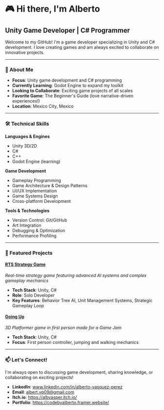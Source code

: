 # 🎮 Hi there, I'm Alberto

## Unity Game Developer | C# Programmer

Welcome to my GitHub! I'm a game developer specializing in Unity and C# development. I love creating games and am always excited to collaborate on innovative projects.

---

### 🚀 About Me

- **Focus**: Unity game development and C# programming
- **Currently Learning**: Godot Engine to expand my toolkit
- **Looking to Collaborate**: Exciting game projects of all scales
- **Favorite Game**: The Beginner's Guide (love narrative-driven experiences!)
- **Location**: Mexico City, Mexico

---

### 🛠️ Technical Skills

**Languages & Engines**
- Unity 3D/2D
- C#
- C++
- Godot Engine (learning)

**Game Development**
- Gameplay Programming
- Game Architecture & Design Patterns
- UI/UX Implementation
- Game Systems Design
- Cross-platform Development

**Tools & Technologies**
- Version Control: Git/GitHub
- Art Integration
- Debugging & Optimization
- Performance Profiling

---

### 🎯 Featured Projects

#### [RTS Strategy Game](https://github.com/Albvasper/Thesis_project)
*Real-time strategy game featuring advanced AI systems and complex gameplay mechanics*
- **Tech Stack**: Unity, C#
- **Role**: Solo Developer
- **Key Features**: Behavior Tree AI, Unit Management Systems, Strategic Gameplay Loop

####  [Going Up](https://github.com/Albvasper/GoingUp)
*3D Platformer game in first person made for a Game Jam*
- **Tech Stack**: Unity, C#
- **Focus**: First person controller, jumping and walking mechanics

---


### 📫 Let's Connect!

I'm always open to discussing game development, sharing knowledge, or collaborating on exciting projects!

- **LinkedIn**: www.linkedin.com/in/alberto-vasquez-perez
- **Email**: albert.vp09@gmail.com
- **Itch.io**: https://albvasper.itch.io/
- **Portfolio**: https://codebyalberto.framer.website/
